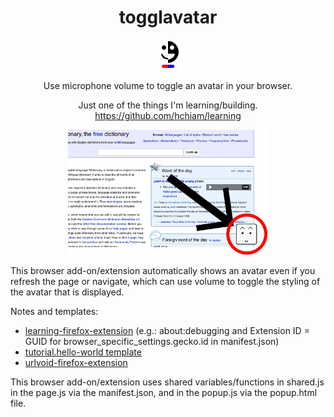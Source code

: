 <div align="center">

# togglavatar

![icon](icon.png)

Use microphone volume to toggle an avatar in your browser.

Just one of the things I'm learning/building. https://github.com/hchiam/learning

<a href="https://www.youtube.com/watch?v=PZaKMlUUS_E">
    <img src="demo.png" alt="demo https://www.youtube.com/watch?v=PZaKMlUUS_E" height="200">
</a>

</div>

This browser add-on/extension automatically shows an avatar even if you refresh the page or navigate, which can use volume to toggle the styling of the avatar that is displayed.

Notes and templates:
- [learning-firefox-extension](https://github.com/hchiam/learning-firefox-extension) (e.g.: about:debugging and Extension ID = GUID for browser_specific_settings.gecko.id in manifest.json)
- [tutorial.hello-world template](https://github.com/GoogleChrome/chrome-extensions-samples/tree/dc2174377a6542895cbcb7f636f85e5d3d156be8/functional-samples/tutorial.hello-world)
- [urlvoid-firefox-extension](https://github.com/hchiam/urlvoid-firefox-extension)

This browser add-on/extension uses shared variables/functions in shared.js in the page.js via the manifest.json, and in the popup.js via the popup.html file.
